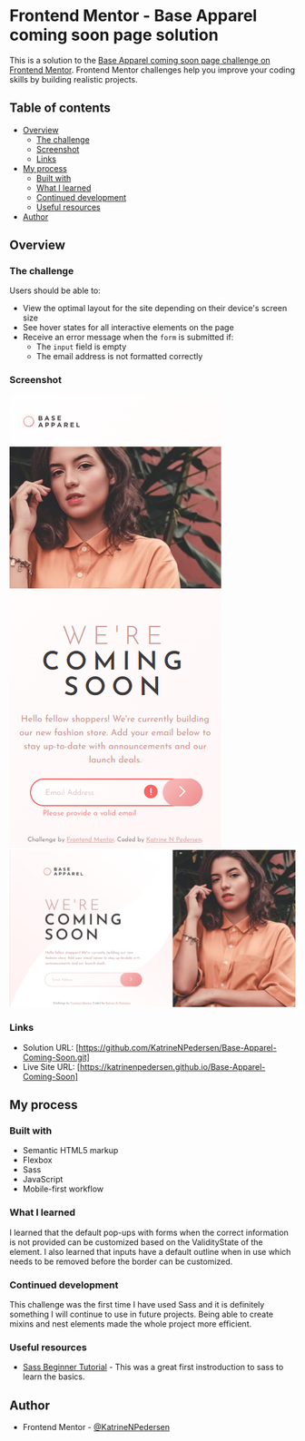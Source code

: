 # Frontend Mentor - Base Apparel coming soon page solution

This is a solution to the [Base Apparel coming soon page challenge on Frontend Mentor](https://www.frontendmentor.io/challenges/base-apparel-coming-soon-page-5d46b47f8db8a7063f9331a0). Frontend Mentor challenges help you improve your coding skills by building realistic projects.

## Table of contents

- [Overview](#overview)
  - [The challenge](#the-challenge)
  - [Screenshot](#screenshot)
  - [Links](#links)
- [My process](#my-process)
  - [Built with](#built-with)
  - [What I learned](#what-i-learned)
  - [Continued development](#continued-development)
  - [Useful resources](#useful-resources)
- [Author](#author)

## Overview

### The challenge

Users should be able to:

- View the optimal layout for the site depending on their device's screen size
- See hover states for all interactive elements on the page
- Receive an error message when the `form` is submitted if:
  - The `input` field is empty
  - The email address is not formatted correctly

### Screenshot

![](images/screenshot-mobile.png)
![](images/screenshot-laptop.png)

### Links

- Solution URL: [https://github.com/KatrineNPedersen/Base-Apparel-Coming-Soon.git]
- Live Site URL: [https://katrinenpedersen.github.io/Base-Apparel-Coming-Soon]

## My process

### Built with

- Semantic HTML5 markup
- Flexbox
- Sass
- JavaScript
- Mobile-first workflow

### What I learned

I learned that the default pop-ups with forms when the correct information is not provided can be customized based on the ValidityState of the element. I also learned that inputs have a default outline when in use which needs to be removed before the border can be customized.

### Continued development

This challenge was the first time I have used Sass and it is definitely something I will continue to use in future projects. Being able to create mixins and nest elements made the whole project more efficient.

### Useful resources

- [Sass Beginner Tutorial](https://www.youtube.com/watch?v=Zz6eOVaaelI) - This was a great first instroduction to sass to learn the basics.

## Author

- Frontend Mentor - [@KatrineNPedersen](https://www.frontendmentor.io/profile/KatrineNPedersen)
